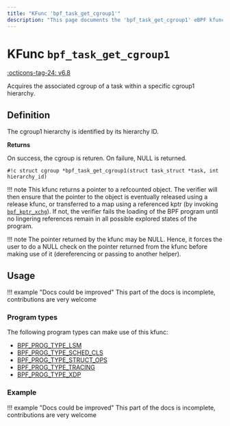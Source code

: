 ```yaml
---
title: "KFunc 'bpf_task_get_cgroup1'"
description: "This page documents the 'bpf_task_get_cgroup1' eBPF kfunc, including its definition, usage, program types that can use it, and examples."
---
```

# KFunc `bpf_task_get_cgroup1`

<!-- [FEATURE_TAG](bpf_task_get_cgroup1) -->
[:octicons-tag-24: v6.8](https://github.com/torvalds/linux/commit/fe977716b40cb98cf9c91a66454adf3dc2f8c59a)
<!-- [/FEATURE_TAG] -->

Acquires the associated cgroup of a task within a specific cgroup1 hierarchy. 

## Definition

The cgroup1 hierarchy is identified by its hierarchy ID.

**Returns**

On success, the cgroup is returen. On failure, NULL is returned.

<!-- [KFUNC_DEF] -->
`#!c struct cgroup *bpf_task_get_cgroup1(struct task_struct *task, int hierarchy_id)`

!!! note
	This kfunc returns a pointer to a refcounted object. The verifier will then ensure that the pointer to the object 
	is eventually released using a release kfunc, or transferred to a map using a referenced kptr 
	(by invoking [`bpf_kptr_xchg`](../helper-function/bpf_kptr_xchg.md)). If not, the verifier fails the 
	loading of the BPF program until no lingering references remain in all possible explored states of the program.

!!! note
	The pointer returned by the kfunc may be NULL. Hence, it forces the user to do a NULL check on the pointer returned 
	from the kfunc before making use of it (dereferencing or passing to another helper).
<!-- [/KFUNC_DEF] -->

## Usage

!!! example "Docs could be improved"
    This part of the docs is incomplete, contributions are very welcome

### Program types

The following program types can make use of this kfunc:

<!-- [KFUNC_PROG_REF] -->
- [BPF_PROG_TYPE_LSM](../program-type/BPF_PROG_TYPE_LSM.md)
- [BPF_PROG_TYPE_SCHED_CLS](../program-type/BPF_PROG_TYPE_SCHED_CLS.md)
- [BPF_PROG_TYPE_STRUCT_OPS](../program-type/BPF_PROG_TYPE_STRUCT_OPS.md)
- [BPF_PROG_TYPE_TRACING](../program-type/BPF_PROG_TYPE_TRACING.md)
- [BPF_PROG_TYPE_XDP](../program-type/BPF_PROG_TYPE_XDP.md)
<!-- [/KFUNC_PROG_REF] -->

### Example

!!! example "Docs could be improved"
    This part of the docs is incomplete, contributions are very welcome

